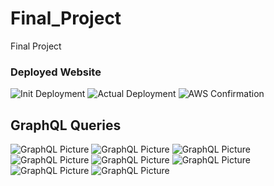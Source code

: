 # Final_Project
Final Project 




### Deployed Website
![Init Deployment](https://github.com/fneba/Final_Project_FN_MJ_NR/blob/main/img/Screenshot%202023-08-31%20at%206.43.50%20PM.png)
![Actual Deployment](https://github.com/fneba/Final_Project_FN_MJ_NR/blob/main/img/image%20(1).png)
![AWS Confirmation](https://github.com/fneba/Final_Project_FN_MJ_NR/blob/main/img/image.png)

## GraphQL Queries
![GraphQL Picture](https://github.com/fneba/Final_Project_FN_MJ_NR/blob/main/img/Screenshot%202023-08-31%20194910.png)
![GraphQL Picture](https://github.com/fneba/Final_Project_FN_MJ_NR/blob/main/img/Screenshot%202023-08-31%20195150.png)
![GraphQL Picture](https://github.com/fneba/Final_Project_FN_MJ_NR/blob/main/img/Screenshot%202023-08-31%20195219.png)
![GraphQL Picture](https://github.com/fneba/Final_Project_FN_MJ_NR/blob/main/img/Screenshot%202023-08-31%20195258.png)
![GraphQL Picture](https://github.com/fneba/Final_Project_FN_MJ_NR/blob/main/img/Screenshot%202023-08-31%20195331.png)
![GraphQL Picture](https://github.com/fneba/Final_Project_FN_MJ_NR/blob/main/img/Screenshot%202023-08-31%20195404.png)
![GraphQL Picture](https://github.com/fneba/Final_Project_FN_MJ_NR/blob/main/img/Screenshot%202023-08-31%20195437.png)
![GraphQL Picture](https://github.com/fneba/Final_Project_FN_MJ_NR/blob/main/img/Screenshot%202023-08-31%20195810.png)


